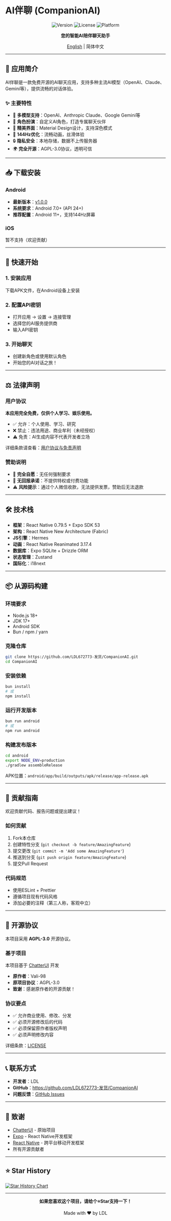 # AI伴聊 (CompanionAI)

<div align="center">

![Version](https://img.shields.io/badge/version-1.0.0-blue.svg)
![License](https://img.shields.io/badge/license-AGPL--3.0-green.svg)
![Platform](https://img.shields.io/badge/platform-Android-brightgreen.svg)

**您的智能AI陪伴聊天助手**

[English](./README_EN.md) | 简体中文

</div>

---

## 📱 应用简介

AI伴聊是一款免费开源的AI聊天应用，支持多种主流AI模型（OpenAI、Claude、Gemini等），提供流畅的对话体验。

### ✨ 主要特性

- 🤖 **多模型支持**：OpenAI、Anthropic Claude、Google Gemini等
- 💬 **角色扮演**：自定义AI角色，打造专属聊天伙伴
- 🎨 **精美界面**：Material Design设计，支持深色模式
- 🚀 **144Hz优化**：流畅动画，丝滑体验
- 🔒 **隐私安全**：本地存储，数据不上传服务器
- 🌍 **完全开源**：AGPL-3.0协议，透明可信

---

## 📥 下载安装

### Android

- **最新版本**：[v1.0.0](https://github.com/LDL672773-发货/CompanionAI/releases/latest)
- **系统要求**：Android 7.0+ (API 24+)
- **推荐配置**：Android 11+，支持144Hz屏幕

### iOS

暂不支持（欢迎贡献）

---

## 🚀 快速开始

### 1. 安装应用

下载APK文件，在Android设备上安装

### 2. 配置API密钥

- 打开应用 → 设置 → 连接管理
- 选择您的AI服务提供商
- 输入API密钥

### 3. 开始聊天

- 创建新角色或使用默认角色
- 开始您的AI对话之旅！

---

## ⚖️ 法律声明

### 用户协议

**本应用完全免费，仅供个人学习、娱乐使用。**

- ✅ 允许：个人使用、学习、研究
- ❌ 禁止：违法用途、商业牟利（未经授权）
- ⚠️ 免责：AI生成内容不代表开发者立场

详细条款请查看：[用户协议与免责声明](./LEGAL_DOCS.md)

### 赞助说明

- 💖 **完全自愿**：无任何强制要求
- 🚫 **无回报承诺**：不提供特权或付费功能
- ⚠️ **风险提示**：通过个人微信收款，无法提供发票，赞助后无法退款

---

## 🛠️ 技术栈

- **框架**：React Native 0.79.5 + Expo SDK 53
- **架构**：React Native New Architecture (Fabric)
- **JS引擎**：Hermes
- **动画**：React Native Reanimated 3.17.4
- **数据库**：Expo SQLite + Drizzle ORM
- **状态管理**：Zustand
- **国际化**：i18next

---

## 📦 从源码构建

### 环境要求

- Node.js 18+
- JDK 17+
- Android SDK
- Bun / npm / yarn

### 克隆仓库

```bash
git clone https://github.com/LDL672773-发货/CompanionAI.git
cd CompanionAI
```

### 安装依赖

```bash
bun install
# 或
npm install
```

### 运行开发版本

```bash
bun run android
# 或
npm run android
```

### 构建发布版本

```bash
cd android
export NODE_ENV=production
./gradlew assembleRelease
```

APK位置：`android/app/build/outputs/apk/release/app-release.apk`

---

## 🤝 贡献指南

欢迎贡献代码、报告问题或提出建议！

### 如何贡献

1. Fork本仓库
2. 创建特性分支 (`git checkout -b feature/AmazingFeature`)
3. 提交更改 (`git commit -m 'Add some AmazingFeature'`)
4. 推送到分支 (`git push origin feature/AmazingFeature`)
5. 提交Pull Request

### 代码规范

- 使用ESLint + Prettier
- 遵循项目现有代码风格
- 添加必要的注释（第三人称，客观中立）

---

## 📜 开源协议

本项目采用 **AGPL-3.0** 开源协议。

### 基于项目

本项目基于 [ChatterUI](https://github.com/Vali-98/ChatterUI) 开发

- **原作者**：Vali-98
- **原项目协议**：AGPL-3.0
- **致谢**：感谢原作者的开源贡献！

### 协议要点

- ✅ 允许商业使用、修改、分发
- ✅ 必须开源修改后的代码
- ✅ 必须保留原作者版权声明
- ✅ 必须声明修改内容

详细条款：[LICENSE](./LICENSE)

---

## 📞 联系方式

- **开发者**：LDL
- **GitHub**：https://github.com/LDL672773-发货/CompanionAI
- **问题反馈**：[GitHub Issues](https://github.com/LDL672773-发货/CompanionAI/issues)

---

## 🙏 致谢

- [ChatterUI](https://github.com/Vali-98/ChatterUI) - 原始项目
- [Expo](https://expo.dev) - React Native开发框架
- [React Native](https://reactnative.dev) - 跨平台移动开发框架
- 所有开源贡献者

---

## ⭐ Star History

[![Star History Chart](https://api.star-history.com/svg?repos=LDL672773-发货/CompanionAI&type=Date)](https://star-history.com/#LDL672773-发货/CompanionAI&Date)

---

<div align="center">

**如果您喜欢这个项目，请给个⭐Star支持一下！**

Made with ❤️ by LDL

</div>
